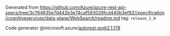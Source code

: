Generated from https://github.com/Azure/azure-rest-api-specs/tree/3c764635e7d442b3e74caf593029fcd440b3ef82//specification/cognitiveservices/data-plane/WebSearch/readme.md tag: `release_1_0`

Code generator @microsoft.azure/autorest.go@2.1.178


